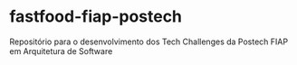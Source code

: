 # fastfood-fiap-postech
Repositório para o desenvolvimento dos Tech Challenges da Postech FIAP em Arquitetura de Software
